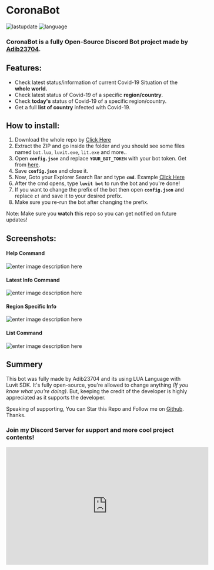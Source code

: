 
# CoronaBot
![lastupdate](https://img.shields.io/github/last-commit/Adib23704/CoronaBot?label=Last%20Update&style=flat-square) ![language](https://img.shields.io/github/languages/top/Adib23704/CoronaBot?color=44cc11&style=flat-square)

### **CoronaBot** is a fully **Open-Source** Discord Bot project made by [**Adib23704**](https://adib23704.github.io).

## Features:
 - Check latest status/information of current Covid-19 Situation of the **whole world.**
 - Check latest status of Covid-19 of a specific **region/country**.
 - Check **today's** status of Covid-19 of a specific region/country.
 - Get a full **list of country** infected with Covid-19.

## How to install:
1. Download the whole repo by [Click Here](https://github.com/Adib23704/CoronaBot/archive/refs/heads/main.zip)
2. Extract the ZIP and go inside the folder and you should see some files named `bot.lua`, `luvit.exe`, `lit.exe` and more..
3. Open **`config.json`** and replace **`YOUR_BOT_TOKEN`** with your bot token. Get from [here](https://discord.com/developers/applications).
4. Save **`config.json`** and close it.
5. Now, Goto your Explorer Search Bar and type **`cmd`**. Example [Click Here](https://cdn.discordapp.com/attachments/547364712308932608/876508184133644328/unknown.png)
6. After the cmd opens, type **`luvit bot`** to run the bot and you're done!
7. If you want to change the prefix of the bot then open **`config.json`** and replace **`c!`** and save it to your desired prefix.
8. Make sure you re-run the bot after changing the prefix.

Note: Make sure you **watch** this repo so you can get notified on future updates!

## Screenshots:
#### Help Command
![enter image description here](https://raw.githubusercontent.com/Adib23704/CoronaBot/main/screenshots/help.png)

#### Latest Info Command
![enter image description here](https://raw.githubusercontent.com/Adib23704/CoronaBot/main/screenshots/latest.png)

#### Region Specific Info
![enter image description here](https://raw.githubusercontent.com/Adib23704/CoronaBot/main/screenshots/region.png)

#### List Command
![enter image description here](https://raw.githubusercontent.com/Adib23704/CoronaBot/main/screenshots/list.png)

## Summery
This bot was fully made by Adib23704 and its using LUA Language with Luvit SDK. It's fully open-source, you're allowed to change anything *(If you know what you're doing)*. But, keeping the credit of the developer is highly appreciated as it supports the developer.

Speaking of supporting, You can Star this Repo and Follow me on [Github](https://github.com/Adib23704). Thanks.

### Join my Discord Server for support and more cool project contents!
<iframe src="https://discord.com/widget?id=867021231105507328&theme=dark" width="550" height="320" allowtransparency="true" frameborder="0" sandbox="allow-popups allow-popups-to-escape-sandbox allow-same-origin allow-scripts"></iframe>